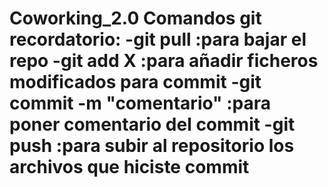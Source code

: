 Coworking_2.0
Comandos git recordatorio:
-git pull :para bajar el repo
-git add X :para añadir ficheros modificados para commit
-git commit -m "comentario" :para poner comentario del commit
-git push :para subir al repositorio los archivos que hiciste commit 
=============
